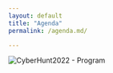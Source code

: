 ```yaml
---
layout: default
title: "Agenda"
permalink: /agenda.md/

---
```


![CyberHunt2022 - Program](https://cyberhunt2022.cyberhunt.no/img/CyberHunt2022-Program.png)
